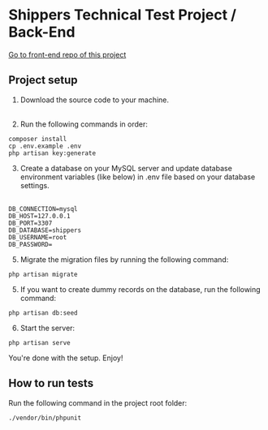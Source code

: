 # Shippers Technical Test Project / Back-End

[Go to front-end repo of this project](https://github.com/egulhan/shippers-technical-test-front-end)

## Project setup

1. Download the source code to your machine.<br><br>

2. Run the following commands in order:

```
composer install
cp .env.example .env
php artisan key:generate
```

3. Create a database on your MySQL server and update database environment variables (like below) in .env file based on your database
   settings.<br><br>
```
DB_CONNECTION=mysql
DB_HOST=127.0.0.1
DB_PORT=3307
DB_DATABASE=shippers
DB_USERNAME=root
DB_PASSWORD=
```

5. Migrate the migration files by running the following command:

```
php artisan migrate
```

5. If you want to create dummy records on the database, run the following command:

```
php artisan db:seed
```

6. Start the server:

```
php artisan serve
```

You're done with the setup. Enjoy!

## How to run tests

Run the following command in the project root folder:

```
./vendor/bin/phpunit
```
